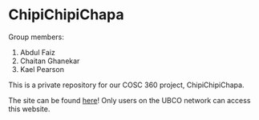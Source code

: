 # ChipiChipiChapa

Group members:

1. Abdul Faiz
2. Chaitan Ghanekar
3. Kael Pearson

This is a private repository for our COSC 360 project, ChipiChipiChapa.

The site can be found [here](https://cosc360.ok.ubc.ca/awahab03/)! Only users on the UBCO network can access this website.

